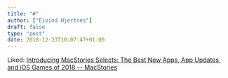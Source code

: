 ```yaml
---
title: "#"
author: ["Eivind Hjertnes"]
draft: false
type: "post"
date: 2018-12-23T10:07:47+01:00
---
```


Liked:
[Introducing
MacStories Selects: The Best New Apps, App Updates, and iOS Games of
2018 -- MacStories](https://www.macstories.net/stories/introducing-macstories-selects-the-best-new-apps-app-updates-and-ios-games-of-2018/)
